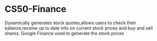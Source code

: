 # CS50-Finance
Dynamically generates stock quotes,allows users to check their balance,receive up to date info on current stock prices and buy and sell shares. Google Finance used to generate the stock prices 
